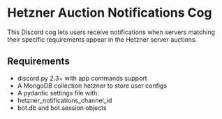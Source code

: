 # Hetzner Auction Notifications Cog
This Discord cog lets users receive notifications when servers matching their specific requirements appear in the Hetzner server auctions.

## Requirements
- discord.py 2.3+ with app commands support
- A MongoDB collection hetzner to store user configs
- A pydantic settings file with:
- hetzner_notifications_channel_id
- bot.db and bot.session objects
